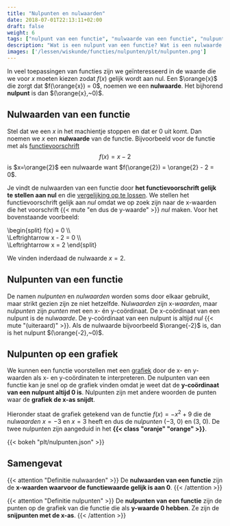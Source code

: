 ```yaml
---
title: "Nulpunten en nulwaarden"
date: 2018-07-01T22:13:11+02:00
draft: false
weight: 6
tags: ["nulpunt van een functie", "nulwaarde van een functie", "nulpunt", "nulwaarde", "nulpunt op een grafiek"]
description: "Wat is een nulpunt van een functie? Wat is een nulwaarde van een functie? In deze les leggen we deze begrippen uit. Naast een analytische uitleg, tonen we op een grafiek hoe je nulpunten kan herkennen."
images: ['/lessen/wiskunde/functies/nulpunten/plt/nulpunten.png']
---
```

In veel toepassingen van functies zijn we geïnteresseerd in de waarde die we
voor $x$ moeten kiezen zodat $f(x)$ gelijk wordt aan nul. Een $\orange{x}$ die zorgt dat
$f(\orange{x}) = 0$, noemen we een **nulwaarde**. Het bijhorend **nulpunt** is
dan $(\orange{x},~0)$.

## Nulwaarden van een functie
Stel dat we een $x$ in het machientje stoppen en dat er $0$ uit komt. Dan noemen
we $x$ een **nulwaarde** van de functie. Bijvoorbeeld voor de functie met als
[functievoorschrift](../voorschrift)
$$f(x) = x - 2$$
is $x=\orange{2}$ een nulwaarde want $f(\orange{2}) = \orange{2} - 2 = 0$.

Je vindt de nulwaarden van een functie door **het functievoorschrift gelijk te
stellen aan nul** en die [vergelijking op te lossen](../../1g_vgl/oplossen). We
stellen het functievoorschrift gelijk aan *nul* omdat we op zoek zijn naar de
x-waarden die het voorschrift {{< mute "en dus de y-waarde" >}} *nul* maken.
Voor het bovenstaande voorbeeld:

\begin{split}
    f(x) = 0 \\\\\
    \Leftrightarrow x - 2 = 0 \\\\\
    \Leftrightarrow x = 2
\end{split}

We vinden inderdaad de nulwaarde $x=2$.

## Nulpunten van een functie
De namen *nulpunten* en *nulwaarden* worden soms door elkaar gebruikt, maar
strikt gezien zijn ze niet hetzelfde. Nul*waarden* zijn x-*waarden*, maar
nul*punten* zijn *punten* met een x- én y-coördinaat. De x-coördinaat van een
nulpunt is de nul*waarde*. De y-coördinaat van een nulpunt is altijd *nul*
{{< mute "(uiteraard)" >}}. Als de nulwaarde bijvoorbeeld $\orange{-2}$ is, dan is het
nulpunt $(\orange{-2},~0)$.

## Nulpunten op een grafiek
We kunnen een functie voorstellen met een [grafiek](../grafiek) door de x- en
y-waarden als x- en y-coördinaten te interpreteren. De nulpunten van een
functie kan je snel op de grafiek vinden omdat je weet dat de **y-coördinaat van
een nulpunt altijd 0 is**. Nulpunten zijn met andere woorden de punten waar de
**grafiek de x-as snijdt**.

Hieronder staat de grafiek getekend van de functie $f(x) = -x^2 + 9$ die de
nul*waarden* $x=-3$ en $x=3$ heeft en dus de nul*punten* $(-3,~0)$ en $(3,~0)$.
De twee nulpunten zijn aangeduid in het **{{< class "oranje" "orange" >}}**.

{{< bokeh "plt/nulpunten.json" >}}

## Samengevat
{{< attention "Definitie nulwaarden" >}}
De **nulwaarden van een functie** zijn de **x-waarden waarvoor de
functiewaarde gelijk is aan 0**.
{{< /attention >}}

{{< attention "Definitie nulpunten" >}}
De **nulpunten van een functie** zijn de punten op de grafiek van die functie
die als **y-waarde 0 hebben**. Ze zijn de **snijpunten met de x-as**.
{{< /attention >}}
